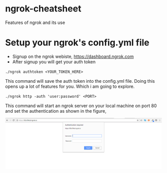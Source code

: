 # ngrok-cheatsheet
Features of ngrok and its use


# Setup your ngrok's config.yml file
 * Signup on the ngrok webiste, https://dashboard.ngrok.com
 * After signup you will get your auth token
 
`./ngrok authtoken <YOUR_TOKEN_HERE>`

This command will save the auth token into the config.yml file. Doing this opens up a lot of features for you. Which i am going to explore.

`./ngrok http -auth 'user:password' <PORT>`

This command will start an ngrok server on your local machine on port 80 and set the authentication as shown in the figure,

![Alt text](https://raw.githubusercontent.com/akasranjan005/ngrok-cheatsheet/master/auth_ngrok.PNG "Authentication Screen Ngrok")



